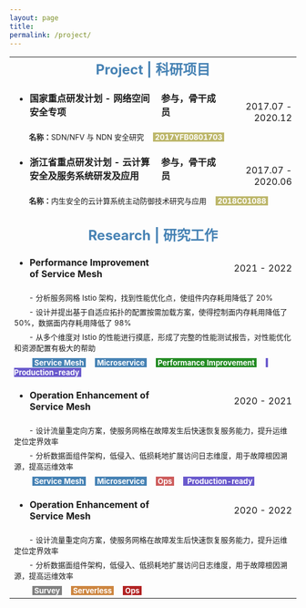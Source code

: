 ```yaml
---
layout: page
title: 
permalink: /project/
---
```


<table>
  <tr>
    <td align="center" colspan="4"><font size=5 color='steelBlue'><strong>Project | 科研项目</strong></font></td>
  </tr>
  
  <tr>
    <td align="left"><ul><li><font size=3><strong>国家重点研发计划&nbsp;-&nbsp;网络空间安全专项</strong></font></li></ul></td>
    <td align="left"><font size=3><strong>参与，骨干成员&emsp;&nbsp;</strong></font></td>
    <td align="right" rowspan="2"><font size=3>2017.07&nbsp;-&nbsp;2020.12</font></td>
  </tr>
  <tr>
    <td align="left" colspan="3"><font size=2>&emsp;&emsp;<strong>名称：</strong>SDN/NFV 与 NDN 安全研究</font>&emsp;<font size=2 style="background: darkkhaki" color='#ffffff'>&nbsp;<strong>2017YFB0801703</strong>&nbsp;</font></td>
  </tr>
  
  <tr>
    <td align="left"><ul><li><font size=3><strong>浙江省重点研发计划&nbsp;-&nbsp;云计算安全及服务系统研发及应用&emsp;&nbsp;</strong></font></li></ul></td>
    <td align="left"><font size=3><strong>参与，骨干成员</strong></font></td>
    <td align="right" rowspan="2"><font size=3>2017.07&nbsp;-&nbsp;2020.06</font></td>
  </tr>
  <tr>
    <td align="left" colspan="3"><font size=2>&emsp;&emsp;<strong>名称：</strong>内生安全的云计算系统主动防御技术研究与应用</font>&emsp;<font size=2 style="background: darkkhaki" color='#ffffff'>&nbsp;<strong>2018C01088</strong>&nbsp;</font></td>
  </tr>
  
  <tr>
    <td align="center" colspan="4">&emsp; </td>
  </tr>

  <tr>
    <td align="center" colspan="4"><font size=5 color='steelBlue'><strong>Research | 研究工作</strong></font></td>
  </tr>
  
  <tr>
    <td align="left"><ul><li><font size=3><strong>Performance Improvement of Service Mesh</strong></font></li></ul></td>
    <td align="left">&emsp;&emsp;&emsp;&emsp;&emsp;&emsp;</td>
    <td align="right"><font size=3>2021&nbsp;-&nbsp;2022</font></td>
  </tr>
  <tr>
    <td align="left" colspan="4"><font size=2>&emsp;&emsp;-&nbsp;分析服务网格 Istio 架构，找到性能优化点，使组件内存耗用降低了 20%</font></td>
  </tr>
  <tr>
    <td align="left" colspan="4"><font size=2>&emsp;&emsp;-&nbsp;设计并提出基于自适应拓扑的配置按需加载方案，使得控制面内存耗用降低了 50%，数据面内存耗用降低了 98%</font></td>
  </tr>
  <tr>
    <td align="left" colspan="4"><font size=2>&emsp;&emsp;-&nbsp;从多个维度对 Istio 的性能进行摸底，形成了完整的性能测试报告，对性能优化和资源配置有极大的帮助</font></td>
  </tr>
  <tr>
    <td align="left" colspan="4">&emsp;&emsp;<font size=2 style="background: steelBlue" color='#ffffff'>&nbsp;<strong>Service Mesh</strong>&nbsp;</font>&emsp;<font size=2 style="background: steelBlue" color='#ffffff'>&nbsp;<strong>Microservice</strong>&nbsp;</font>&emsp;<font size=2 style="background: forestgreen" color='#ffffff'>&nbsp;<strong>Performance Improvement</strong>&nbsp;</font>&emsp;<font size=2 style="background: slateBlue" color='#ffffff'>&nbsp;<strong> Production-ready</strong>&nbsp;</font></td>
  </tr>
  
  <tr>
    <td align="left"><ul><li><font size=3><strong>Operation Enhancement of Service Mesh</strong></font></li></ul></td>
    <td align="left">&emsp;&emsp;&emsp;&emsp;&emsp;&emsp;</td>
    <td align="right"><font size=3>2020&nbsp;-&nbsp;2021</font></td>
  </tr>
  <tr>
    <td align="left" colspan="4"><font size=2>&emsp;&emsp;-&nbsp;设计流量重定向方案，使服务网格在故障发生后快速恢复服务能力，提升运维定位定界效率</font></td>
  </tr>
  <tr>
    <td align="left" colspan="4"><font size=2>&emsp;&emsp;-&nbsp;分析数据面组件架构，低侵入、低损耗地扩展访问日志维度，用于故障根因溯源，提高运维效率</font></td>
  </tr>
  <tr>
    <td align="left" colspan="4">&emsp;&emsp;<font size=2 style="background: steelBlue" color='#ffffff'>&nbsp;<strong>Service Mesh</strong>&nbsp;</font>&emsp;<font size=2 style="background: steelBlue" color='#ffffff'>&nbsp;<strong>Microservice</strong>&nbsp;</font>&emsp;<font size=2 style="background: indianred" color='#ffffff'>&nbsp;<strong>Ops</strong>&nbsp;</font>&emsp;<font size=2 style="background: slateBlue" color='#ffffff'>&nbsp;<strong> Production-ready</strong>&nbsp;</font></td>
  </tr>
  
  <tr>
    <td align="left"><ul><li><font size=3><strong>Operation Enhancement of Service Mesh</strong></font></li></ul></td>
    <td align="left">&emsp;&emsp;&emsp;&emsp;&emsp;&emsp;</td>
    <td align="right"><font size=3>2020&nbsp;-&nbsp;2022</font></td>
  </tr>
  <tr>
    <td align="left" colspan="4"><font size=2>&emsp;&emsp;-&nbsp;设计流量重定向方案，使服务网格在故障发生后快速恢复服务能力，提升运维定位定界效率</font></td>
  </tr>
  <tr>
    <td align="left" colspan="4"><font size=2>&emsp;&emsp;-&nbsp;分析数据面组件架构，低侵入、低损耗地扩展访问日志维度，用于故障根因溯源，提高运维效率</font></td>
  </tr>
  <tr>
    <td align="left" colspan="4">&emsp;&emsp;<font size=2 style="background: gray" color='#ffffff'>&nbsp;<strong>Survey</strong>&nbsp;</font>&emsp;<font size=2 style="background: peru" color='#ffffff'>&nbsp;<strong>Serverless</strong>&nbsp;</font>&emsp;<font size=2 style="background: fireBrick" color='#ffffff'>&nbsp;<strong>Ops</strong>&nbsp;</font></td>
  </tr>
</table>
